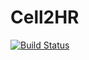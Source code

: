 # Cell2HR

[![Build Status](https://github.com/MFC2001/Cell2HR.jl/actions/workflows/CI.yml/badge.svg?branch=master)](https://github.com/MFC2001/Cell2HR.jl/actions/workflows/CI.yml?query=branch%3Amaster)
